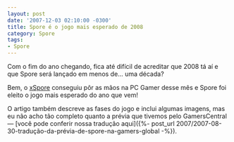 ```yaml
---
layout: post
date: '2007-12-03 02:10:00 -0300'
title: Spore é o jogo mais esperado de 2008
category: Spore
tags:
- Spore
---
```

Com o fim do ano chegando, fica até difícil de acreditar que 2008 tá aí e que
Spore será lançado em menos de… uma década?

Bem, o [xSpore](http://www.xspore.com/news/309_spore_pcgamer.html) conseguiu pôr
as mãos na PC Gamer desse mês e Spore foi eleito o jogo mais esperado do ano que
vem!

O artigo também descreve as fases do jogo e inclui algumas imagens, mas eu não
acho tão completo quanto a prévia que tivemos pelo GamersCentral — [você pode
conferir nossa tradução aqui]({%- post_url 2007/2007-08-30-tradução-da-prévia-de-spore-na-gamers-global -%}).